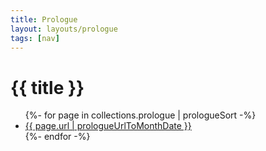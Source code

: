 ```yaml
---
title: Prologue
layout: layouts/prologue
tags: [nav]
---
```


<h1>{{ title }}</h1>
<ul>
{%- for page in collections.prologue | prologueSort -%}
      <li><a href="{{ page.url }}">{{  page.url | prologueUrlToMonthDate }}</a></li>
{%- endfor -%}
</ul>
